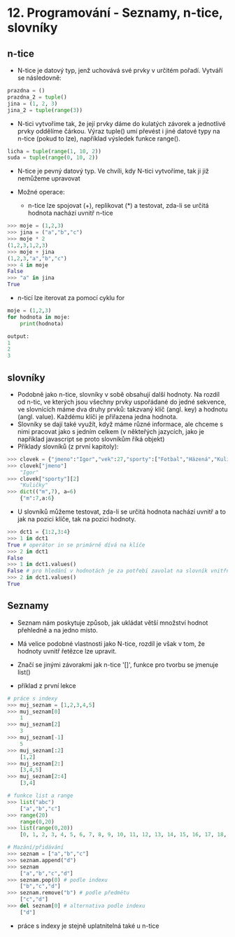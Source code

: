 # 12. Programování - Seznamy, n-tice, slovníky 

## n-tice

- N-tice je datový typ, jenž uchovává své prvky v určitém pořadí. Vytváří se následovně:

```python 
prazdna = ()
prazdna_2 = tuple()
jina = (1, 2, 3)
jina_2 = tuple(range(3))
```

- N-tici vytvoříme tak, že její prvky dáme do kulatých závorek a jednotlivé prvky oddělíme čárkou. Výraz tuple() umí převést i jiné datové typy na n-tice (pokud to lze), například výsledek funkce range().

```python 
licha = tuple(range(1, 10, 2))
suda = tuple(range(0, 10, 2))
```

- N-tice je pevný datový typ. Ve chvíli, kdy N-tici vytvoříme, tak ji již nemůžeme upravovat

- Možné operace:
    - n-tice lze spojovat (+), replikovat (*) a testovat, zda-li se určitá hodnota nachází uvnitř n-tice

```python
>>> moje = (1,2,3)
>>> jina = ("a","b","c")
>>> moje * 2
(1,2,3,1,2,3)
>>> moje + jina
(1,2,3,"a","b","c")
>>> 4 in moje
False
>>> "a" in jina
True
```
- n-ticí lze iterovat za pomocí cyklu for

```python
moje = (1,2,3)
for hodnota in moje:
    print(hodnota)

output:
1
2
3
```


## slovníky 

- Podobně jako n-tice, slovníky v sobě obsahují další hodnoty. Na rozdíl od n-tic, ve kterých jsou všechny prvky uspořádané do jedné sekvence, 
    ve slovnících máme dva druhy prvků: takzvaný klíč (angl. key) a hodnotu (angl. value). Každému klíči je přiřazena jedna hodnota.
- Slovníky se dají také využít, když máme různé informace, ale chceme s nimi pracovat jako s jedním celkem (v někteřých jazycích, jako je například javascript se proto slovníkům říká objekt)
- Příklady slovníků (z první kapitoly):

```python
>>> clovek = {"jmeno":"Igor","vek":27,"sporty":["Fotbal","Házená","Kuličky"]}
>>> clovek["jmeno"]
    "Igor"
>>> clovek["sporty"][2]
    "Kuličky"
>>> dict(("m",7), a=6)
    {"m":7,a:6}
```

- U slovníků můžeme testovat, zda-li se určitá hodnota nachází uvnitř a to jak na pozici klíče, tak na pozici hodnoty.

```python
>>> dct1 = {1:2,3:4}
>>> 1 in dct1 
True # operátor in se primárně dívá na klíče
>>> 2 in dct1
False
>>> 1 in dct1.values() 
False # pro hledání v hodnotách je za potřebí zavolat na slovník vnitřní metodu values()
>>> 2 in dct1.values()
True

```

## Seznamy
- Seznam nám poskytuje způsob, jak ukládat větší množství hodnot přehledně a na jedno místo.
- Má velice podobné vlastnosti jako N-tice, rozdíl je však v tom, že hodnoty uvnitř řetězce lze upravit.
- Značí se jinými závorakmi jak n-tice '[]', funkce pro tvorbu se jmenuje list()

- příklad z první lekce

```python
# práce s indexy
>>> muj_seznam = [1,2,3,4,5]
>>> muj_seznam[0] 
    1
>>> muj_seznam[2]
    3
>>> muj_seznam[-1]
    5
>>> muj_seznam[:2]
    [1,2]
>>> muj_seznam[2:]
    [3,4,5]
>>> muj_seznam[2:4]
    [3,4]

# funkce list a range
>>> list("abc") 
    ["a","b","c"]
>>> range(20)
    range(0,20)
>>> list(range(0,20))
    [0, 1, 2, 3, 4, 5, 6, 7, 8, 9, 10, 11, 12, 13, 14, 15, 16, 17, 18, 19] # POZOR není číslo 20, jede podle indexů

# Mazání/přidávání
>>> seznam = ["a","b","c"]
>>> seznam.append("d")
>>> seznam
    ["a","b","c","d"]
>>> seznam.pop(0) # podle indexu
    ["b","c","d"]
>>> seznam.remove("b") # podle předmětu
    ["c","d"]
>>> del seznam[0] # alternativa podle indexu
    ["d"]
```

* práce s indexy je stejně uplatnitelná také u n-tice
